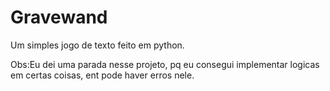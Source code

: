 # Gravewand
Um simples jogo de texto feito em python.


Obs:Eu dei uma parada nesse projeto, pq eu consegui implementar logicas em certas coisas, ent pode haver erros nele.
